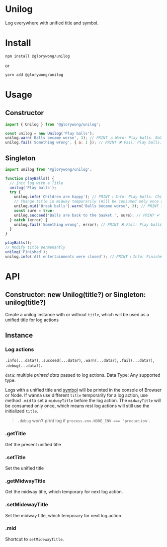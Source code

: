 # Unilog

Log everywhere with unified title and symbol.

# Install

```sh
npm install @glorywong/unilog
```
or
```sh
yarn add @glorywong/unilog
```

# Usage

## Constructor

```javascript
import { Unilog } from '@glorywong/unilog';

const unilog = new Unilog('Play balls');
unilog.warn('Balls became worse', 3); // PRINT ⚠ Warn: Play balls. Balls become worse - 3
unilog.fail('Something wrong', { a: 1 }); // PRINT ✖ Fail: Play balls. Something wrong - { a: 1 }
```

## Singleton

```javascript
import unilog from '@glorywong/unilog';

function playBalls() {
  // Init log with a Title
  unilog('Play balls');
  try {
    unilog.info('Children are happy'); // PRINT ℹ Info: Play balls. Children are happy
    // Change title in midway temporarily (Will be consumed only once at next log action)
    unilog.mid('Break balls').warn('Balls became worse', 3); // PRINT ⚠ Warn: Break balls. Balls become worse - 3
    const sure = true;
    unilog.succeed('Balls are back to the basket.', sure); // PRINT ✔ Succeed: Play balls. Balls are back to the basket. - true
  } catch (error) {
    unilog.fail('Something wrong', error); // PRINT ✖ Fail: Play balls. Something wrong - Error...
  }
}

playBalls();
// Modify title permenantly
unilog('Finished');
unilog.info('All entertainments were closed'); // PRINT ℹ Info: Finished. All entertainments were closed
```

# API

## Constructor: new Unilog(title?) or Singleton: unilog(title?)
Create a unilog instance with or without `title`, which will be used as a unified title for log actions

## Instance

### Log actions
`.info(...data?)`, `.succeed(...data?)`, `.warn(...data?)`, `.fail(...data?)`, `.debug(...data?)`.

`data`: multiple *printed data* passed to log actions. Data Type: Any supported type.

Logs with a unified title and [symbol](https://github.com/sindresorhus/log-symbols) will be printed in the console of Browser or Node. If wanna use different `title` temporarily for a log action, use method `.mid` to set a `midwayTitle` before the log action. The `midwayTitle` will be consumed only once, which means rest log actions will still use the initialized `title`.

> `.debug` won't print log if `process.env.NODE_ENV === 'production'`.

### .getTitle

Get the present unified title

### .setTitle

Set the unified title

### .getMidwayTitle

Get the midway title, which temporary for next log action.

### .setMidewayTitle

Set the midway title, which temporary for next log action.

### .mid

Shortcut to `setMidewayTitle`.

